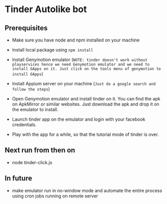 # Tinder Autolike bot

## Prerequisites

- Make sure you have node and npm installed on your machine

- Install local package using `npm install`

- Install Genymotion emulator (`NOTE: tinder doesn't work without playservices hence we need Genymotion emulator and we need to install GApps on it. Just click on the tools menu of genymotion to install GApps`)

- Install Appium server on your machine (`Just do a google search and follow the steps`)

- Open Genymotion emulator and install tinder on it. You can find the apk on ApkMirror or similar websites. Just download the apk and drop it on the emulator to install.

- Launch tinder app on the emulator and login with your facebook credentials.

- Play with the app for a while, so that the tutorial mode of tinder is over.


## Next run from then on

- node tinder-click.js

## In future

- make emulator run in no-window mode and automate the entire process using cron jobs running on remote server